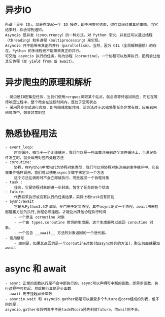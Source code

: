 # 异步IO
    所谓「异步 IO」，就是你发起一个 IO 操作，却不用等它结束，你可以继续做其他事情，当它结束时，你会得到通知。
    Asyncio 是并发（concurrency）的一种方式。对 Python 来说，并发还可以通过线程（threading）和多进程（multiprocessing）来实现。
    Asyncio 并不能带来真正的并行（parallelism）。当然，因为 GIL（全局解释器锁）的存在，Python 的多线程也不能带来真正的并行。
    可交给 asyncio 执行的任务，称为协程（coroutine）。一个协程可以放弃执行，把机会让给其它协程（即 yield from 或 await）。

# 异步爬虫的原理和解析
    - 爬虫是IO密集型任务，当我们使用rerques爬取某个站点，就必须等待返回响应，而在在等待响应过程中，整个爬虫在这段时间内，是处于空闲状态
    - 采用异步方式进行爬取，即可缩减爬取时间，该方法对于IO密集型任务非常有效，应用到网络爬虫中，效果非常明显

# 熟悉协程用法
    - event_loop:
        时间循环，相当于一个无线循环，我们可以把一些函数注册到这个事件循环上，当满足条件发生时，就会调用对应的处理方法
    - coroutine:
        协程，在Python中常指代为协程对象类型，我们可以将协程对象注册到事件循环中。它会被事件循环调用，我们可以使用async关键字来定义一个方法
        这个方法在调用时不会立即被执行，而是返回一个协程对象
    - task :
        任务，它是协程对象的进一步封装，包含了任务的各个状态
    - future:
        代表将来执行或没有执行的任务结果，实际上和task没有区别
    - aysnc/await 
        它是从Python3.5才出现，专门用于定义协程，其中async定义一个协程，await用来挂起阻塞方法的执行,协程必须挂起，才能让出其他协程执行时间
        - 一个原生 coroutine 对象
        - 一个由 types.coroutine 修饰的生成器，这个生成器可以返回 coroutine 对象。
        - 一个包含 __await__ 方法的对象返回的一个迭代器。
    - 使用情形
        - 原则是，如果其返回的是一个coroutine对象(如async修饰的方法)，那么前面就要加await

# async 和 await
    - async 正常的函数执行是不会中断执行的，async可以声明可中断的函数，即异步函数，执行过程中可挂起，然后执行其他异步函数
    - await 用于挂起异步函数
    - asyncio.wait 和 asyncio.gather都是可以接受多个future或coro组成的列表，但不同的是，
    asyncio.gather会将列表中不是task的coro预先封装future，而wait则不会。




